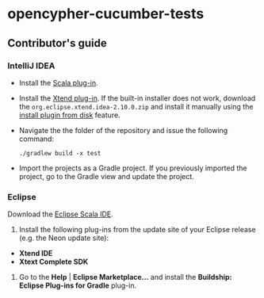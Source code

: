# opencypher-cucumber-tests

## Contributor's guide

### IntelliJ IDEA

* Install the [Scala plug-in](https://plugins.jetbrains.com/idea/plugin/1347-scala).
* Install the [Xtend plug-in](https://plugins.jetbrains.com/idea/plugin/8073-xtend-support). If the built-in installer does not work, download the `org.eclipse.xtend.idea-2.10.0.zip` and install it manually using the [install plugin from disk](https://www.jetbrains.com/help/idea/2016.3/installing-plugin-from-disk.html) feature.

* Navigate the the folder of the repository and issue the following command:

  ```
  ./gradlew build -x test
  ```

* Import the projects as a Gradle project. If you previously imported the project, go to the Gradle view and update the project.

### Eclipse

Download the [Eclipse Scala IDE](http://scala-ide.org/).

1. Install the following plug-ins from the update site of your Eclipse release (e.g. the Neon update site):

* **Xtend IDE**
* **Xtext Complete SDK**

1. Go to the **Help** | **Eclipse Marketplace...** and install the **Buildship: Eclipse Plug-ins for Gradle** plug-in.
